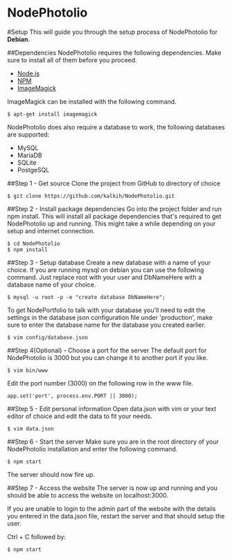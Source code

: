 # NodePhotolio

#Setup
This will guide you through the setup process of NodePhotolio for **Debian**.

##Dependencies
NodePhotolio requires the following dependencies. Make sure to install all of them before you proceed.
* [Node.js](http://nodejs.org/)
* [NPM](http://nodejs.org/)
* [ImageMagick](http://www.imagemagick.org/)

ImageMagick can be installed with the following command.
```
$ apt-get install imagemagick
```

NodePhotolio does also require a database to work, the following databases are supported:
* MySQL
* MariaDB
* SQLite
* PostgeSQL

##Step 1 - Get source
Clone the project from GitHub to directory of choice

```
$ git clone https://github.com/kalkih/NodePhotolio.git

```

##Step 2 - Install package dependencies
Go into the project folder and run npm install. This will install all package dependencies that's required to get NodePhotolio up and running.
This might take a while depending on your setup and internet connection.

```
$ cd NodePhotolio
$ npm install
```

##Step 3 - Setup database
Create a new database with a name of your choice. If you are running mysql on debian you can use the following command. Just replace root with your user and DbNameHere with a database name of your choice.

```
$ mysql -u root -p -e "create database DbNameHere";

```

To get NodePortfolio to talk with your database you'll need to edit the settings in the database json configuration file under 'production', make sure to enter the database name for the database you created earlier.

```
$ vim config/database.json

```

##Step 4(Optional) - Choose a port for the server
The default port for NodePhotolio is 3000 but you can change it to another port if you like.

```
$ vim bin/www

```

Edit the port number (3000) on the following row in the www file.

```
app.set('port', process.env.PORT || 3000);

```

##Step 5 - Edit personal information
Open data.json with vim or your text editor of choice and edit the data to fit your needs.

```
$ vim data.json

```

##Step 6 - Start the server
Make sure you are in the root directory of your NodePhotolio installation and enter the following command.

```
$ npm start
```

The server should now fire up.

##Step 7 - Access the website
The server is now up and running and you should be able to access the website on localhost:3000.

If you are unable to login to the admin part of the website with the details you entered in the data.json file, restart the server and that should setup the user.

Ctrl + C followed by:
```
$ npm start
```

